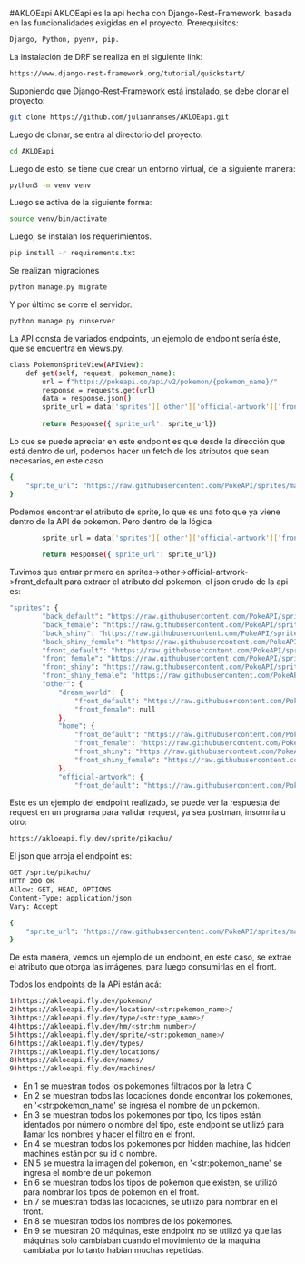 #AKLOEapi 
AKLOEapi es la api hecha con Django-Rest-Framework, basada en las funcionalidades exigidas en el proyecto.
Prerequisitos: 
```sh
Django, Python, pyenv, pip.
```
La instalación de DRF se realiza en el siguiente link:

```sh
https://www.django-rest-framework.org/tutorial/quickstart/
```

Suponiendo que Django-Rest-Framework está instalado, se debe clonar el proyecto:
```sh
git clone https://github.com/julianramses/AKLOEapi.git
```
Luego de clonar, se entra al directorio del proyecto.

```sh
cd AKLOEapi
```

Luego de esto, se tiene que crear un entorno virtual, de la siguiente manera:

```sh
python3 -m venv venv
```

Luego se activa de la siguiente forma:
```sh
source venv/bin/activate
```
Luego, se instalan los requerimientos.
```sh
pip install -r requirements.txt
```
Se realizan migraciones 

```sh
python manage.py migrate
```
Y por último se corre el servidor.
```sh
python manage.py runserver
```

La API consta de variados endpoints, un ejemplo de endpoint sería éste, que se encuentra en views.py.

```sh
class PokemonSpriteView(APIView):
    def get(self, request, pokemon_name):
        url = f"https://pokeapi.co/api/v2/pokemon/{pokemon_name}/"
        response = requests.get(url)
        data = response.json()
        sprite_url = data['sprites']['other']['official-artwork']['front_default']
        
        return Response({'sprite_url': sprite_url})     
```

Lo que se puede apreciar en este endpoint es que desde la dirección que está dentro de url, podemos hacer un fetch de los atributos que sean necesarios, en este caso
```sh
{
    "sprite_url": "https://raw.githubusercontent.com/PokeAPI/sprites/master/sprites/pokemon/other/official-artwork/25.png"
}
```
Podemos encontrar el atributo de sprite, lo que es una foto que ya viene dentro de la API de pokemon.
Pero dentro de la lógica

```sh
        sprite_url = data['sprites']['other']['official-artwork']['front_default']
        
        return Response({'sprite_url': sprite_url})     
```
Tuvimos que entrar primero en sprites->other->official-artwork->front_default para extraer el atributo del pokemon, el json crudo de la api es:

```sh
"sprites": {
		"back_default": "https://raw.githubusercontent.com/PokeAPI/sprites/master/sprites/pokemon/back/25.png",
		"back_female": "https://raw.githubusercontent.com/PokeAPI/sprites/master/sprites/pokemon/back/female/25.png",
		"back_shiny": "https://raw.githubusercontent.com/PokeAPI/sprites/master/sprites/pokemon/back/shiny/25.png",
		"back_shiny_female": "https://raw.githubusercontent.com/PokeAPI/sprites/master/sprites/pokemon/back/shiny/female/25.png",
		"front_default": "https://raw.githubusercontent.com/PokeAPI/sprites/master/sprites/pokemon/25.png",
		"front_female": "https://raw.githubusercontent.com/PokeAPI/sprites/master/sprites/pokemon/female/25.png",
		"front_shiny": "https://raw.githubusercontent.com/PokeAPI/sprites/master/sprites/pokemon/shiny/25.png",
		"front_shiny_female": "https://raw.githubusercontent.com/PokeAPI/sprites/master/sprites/pokemon/shiny/female/25.png",
		"other": {
			"dream_world": {
				"front_default": "https://raw.githubusercontent.com/PokeAPI/sprites/master/sprites/pokemon/other/dream-world/25.svg",
				"front_female": null
			},
			"home": {
				"front_default": "https://raw.githubusercontent.com/PokeAPI/sprites/master/sprites/pokemon/other/home/25.png",
				"front_female": "https://raw.githubusercontent.com/PokeAPI/sprites/master/sprites/pokemon/other/home/female/25.png",
				"front_shiny": "https://raw.githubusercontent.com/PokeAPI/sprites/master/sprites/pokemon/other/home/shiny/25.png",
				"front_shiny_female": "https://raw.githubusercontent.com/PokeAPI/sprites/master/sprites/pokemon/other/home/shiny/female/25.png"
			},
			"official-artwork": {
				"front_default": "https://raw.githubusercontent.com/PokeAPI/sprites/master/sprites/pokemon/other/official-artwork/25.png
   ```
   
Este es un ejemplo del endpoint realizado, se puede ver la respuesta del request en un programa para validar request, ya sea postman, insomnia u otro:

```sh
https://akloeapi.fly.dev/sprite/pikachu/
```
El json que arroja el endpoint es:
```sh
GET /sprite/pikachu/
HTTP 200 OK
Allow: GET, HEAD, OPTIONS
Content-Type: application/json
Vary: Accept

{
    "sprite_url": "https://raw.githubusercontent.com/PokeAPI/sprites/master/sprites/pokemon/other/official-artwork/25.png"
}
```
De esta manera, vemos un ejemplo de un endpoint, en este caso, se extrae el atributo que otorga las imágenes, para luego consumirlas en el front.

Todos los endpoints de la APi están acá:
```sh
1)https://akloeapi.fly.dev/pokemon/
2)https://akloeapi.fly.dev/location/<str:pokemon_name>/
3)https://akloeapi.fly.dev/type/<str:type_name>/
4)https://akloeapi.fly.dev/hm/<str:hm_number>/
5)https://akloeapi.fly.dev/sprite/<str:pokemon_name>/
6)https://akloeapi.fly.dev/types/
7)https://akloeapi.fly.dev/locations/
8)https://akloeapi.fly.dev/names/
9)https://akloeapi.fly.dev/machines/
```
- En 1 se muestran todos los pokemones filtrados por la letra C
- En 2 se muestran todos las locaciones donde encontrar los pokemones, en '<str:pokemon_name' se ingresa el nombre de un pokemon.
- En 3 se muestran todos los pokemones por tipo, los tipos están identados por número o nombre del tipo, este endpoint se utilizó para llamar los nombres y hacer el filtro en el front.
- En 4 se muestran todos los pokemones por hidden machine, las hidden machines están por su id o nombre.
- EN 5 se muestra la imagen del pokemon, en '<str:pokemon_name' se ingresa el nombre de un pokemon.
- En 6 se muestran todos los tipos de pokemon que existen, se utilizó para nombrar los tipos de pokemon en el front.
- En 7 se muestran todas las locaciones, se utilizó para nombrar en el front.
- En 8 se muestran todos los nombres de los pokemones.
- En 9 se muestran 20 máquinas, este endpoint no se utilizó ya que las máquinas solo cambiaban cuando el movimiento de la maquina cambiaba por lo tanto habian muchas repetidas.










